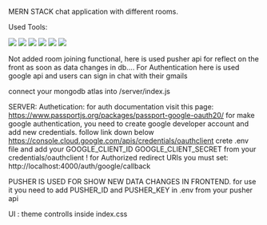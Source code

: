 MERN STACK chat application with different rooms.

Used Tools:

<img src="https://img.shields.io/badge/react-%2361DAFB.svg?&style=for-the-badge&logo=react&logoColor=black" />
<img src="https://img.shields.io/badge/material--ui-%230081CB.svg?&style=for-the-badge&logo=material-ui&logoColor=white" />
<img src="https://img.shields.io/badge/node.js-%23339933.svg?&style=for-the-badge&logo=node.js&logoColor=white" />
<img src="https://img.shields.io/badge/express-%23000000.svg?&style=for-the-badge&logo=express&logoColor=white" />
<img src="https://img.shields.io/badge/oAuth-%23000000.svg?&style=for-the-badge&logo=oAuth&logoColor=white" />
<img src="https://img.shields.io/badge/Pusher-%230000FF.svg?&style=for-the-badge&logoColor=white" />

Not added room joining functional,
here is used pusher api for reflect on the front as soon as data changes in db....
For Authentication here is used google api and users can sign in chat with their gmails

connect your mongodb atlas into /server/index.js

SERVER:
Authetication: 
  for auth documentation visit this page:
  https://www.passportjs.org/packages/passport-google-oauth20/
  for make google authentication, you need to create google developer account and add new credentials. follow link down below
  https://console.cloud.google.com/apis/credentials/oauthclient
  crete .env file and add your 
  GOOGLE_CLIENT_ID
  GOOGLE_CLIENT_SECRET
  from your credentials/oauthclient
  ! for Authorized redirect URIs you must set:
  http://localhost:4000/auth/google/callback

PUSHER IS USED FOR SHOW NEW DATA CHANGES IN FRONTEND.
  for use it you need to add PUSHER_ID and PUSHER_KEY in .env from your pusher api

UI : 
  theme controlls inside index.css
